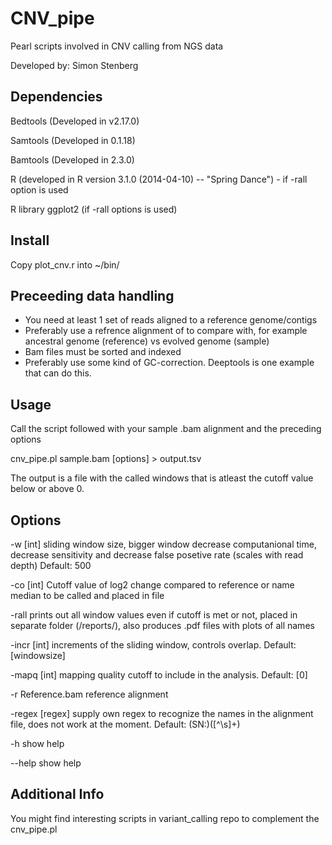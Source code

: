 CNV_pipe
========

Pearl scripts involved in CNV calling from NGS data

Developed by: Simon Stenberg

Dependencies
--------
Bedtools (Developed in v2.17.0)

Samtools (Developed in 0.1.18)

Bamtools (Developed in 2.3.0)

R (developed in R version 3.1.0 (2014-04-10) -- "Spring Dance") - if -rall option is used

R library ggplot2 (if -rall options is used)

Install
-------

Copy plot_cnv.r into ~/bin/

Preceeding data handling
-------
* You need at least 1 set of reads aligned to a reference genome/contigs
* Preferably use a refrence alignment of to compare with, for example ancestral genome (reference) vs evolved genome (sample)
* Bam files must be sorted and indexed
* Preferably use some kind of GC-correction. Deeptools is one example that can do this.


Usage
--------

Call the script followed with your sample .bam alignment and the preceding options

cnv_pipe.pl sample.bam [options] > output.tsv

The output is a file with the called windows that is atleast the cutoff value below or above 0.

Options
--------

-w [int] sliding window size, bigger window decrease computanional time, decrease sensitivity and decrease false posetive rate (scales with read depth) Default: 500

-co [int] Cutoff value of log2 change compared to reference or name median to be called and placed in file

-rall prints out all window values even if cutoff is met or not, placed in separate folder (/reports/), also produces .pdf files with plots of all names

-incr [int] increments of the sliding window, controls overlap. Default: [windowsize] 

-mapq [int] mapping quality cutoff to include in the analysis. Default: [0]

-r Reference.bam reference alignment

-regex [regex] supply own regex to recognize the names in the alignment file, does not work at the moment. Default: (SN:)([^\s]+)

-h show help

--help show help

Additional Info
--------
You might find interesting scripts in variant_calling repo to complement the cnv_pipe.pl

